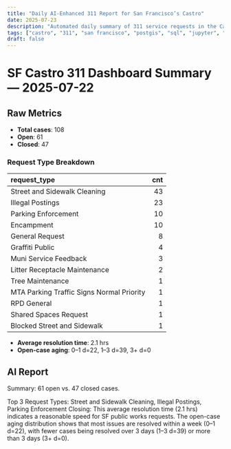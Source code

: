 ```yaml
---
title: "Daily AI-Enhanced 311 Report for San Francisco’s Castro"
date: 2025-07-23
description: "Automated daily summary of 311 service requests in the Castro neighborhood using Python, SQL, PostGIS and the smollm2:1.7b model via a local chat API."
tags: ["castro", "311", "san francisco", "postgis", "sql", "jupyter", "ai", "smollm2", "chat-api"]
draft: false
---
```


# SF Castro 311 Dashboard Summary — 2025-07-22

## Raw Metrics

- **Total cases**: 108
- **Open**:       61
- **Closed**:     47

### Request Type Breakdown

| request_type                              |   cnt |
|:------------------------------------------|------:|
| Street and Sidewalk Cleaning              |    43 |
| Illegal Postings                          |    23 |
| Parking Enforcement                       |    10 |
| Encampment                                |    10 |
| General Request                           |     8 |
| Graffiti Public                           |     4 |
| Muni Service Feedback                     |     3 |
| Litter Receptacle Maintenance             |     2 |
| Tree Maintenance                          |     1 |
| MTA Parking Traffic Signs Normal Priority |     1 |
| RPD General                               |     1 |
| Shared Spaces Request                     |     1 |
| Blocked Street and Sidewalk               |     1 |

- **Average resolution time**: 2.1 hrs
- **Open-case aging**:           0–1 d=22, 1–3 d=39, 3+ d=0

## AI Report

Summary: 61 open vs. 47 closed cases.

Top 3 Request Types: Street and Sidewalk Cleaning, Illegal Postings, Parking Enforcement
Closing: This average resolution time (2.1 hrs) indicates a reasonable speed for SF public works requests. The open-case aging distribution shows that most issues are resolved within a week (0–1 d=22), with fewer cases being resolved over 3 days (1–3 d=39) or more than 3 days (3+ d=0).
